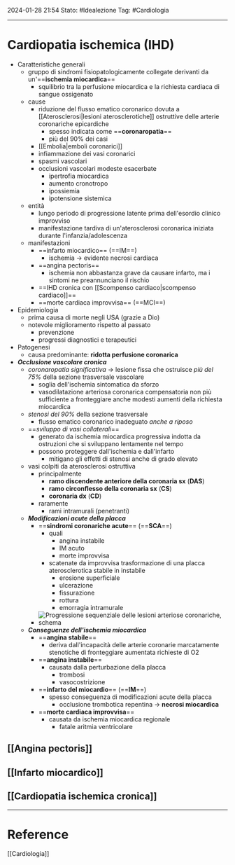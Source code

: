 2024-01-28 21:54
Stato: #Idealezione 
Tag: #Cardiologia 

---
# Cardiopatia ischemica (IHD)
- Caratteristiche generali
	- gruppo di sindromi fisiopatologicamente collegate derivanti da un'==**ischemia miocardica**==
		- squilibrio tra la perfusione miocardica e la richiesta cardiaca di sangue ossigenato
	- cause
		- riduzione del flusso ematico coronarico dovuta a [[Aterosclerosi|lesioni aterosclerotiche]] ostruttive delle arterie coronariche epicardiche
			- spesso indicata come ==**coronaropatia**==
			- più del 90% dei casi
		- [[Embolia|emboli coronarici]]
		- infiammazione dei vasi coronarici
		- spasmi vascolari
		- occlusioni vascolari modeste esacerbate
			- ipertrofia miocardica
			- aumento cronotropo
			- ipossiemia
			- ipotensione sistemica
	- entità
		- lungo periodo di progressione latente prima dell'esordio clinico improvviso
		- manifestazione tardiva di un'aterosclerosi coronarica iniziata durante l'infanzia/adolescenza
	- manifestazioni
		- ==infarto miocardico== (==IM==)
			- ischemia → evidente necrosi cardiaca
		- ==angina pectoris==
			- ischemia non abbastanza grave da causare infarto, ma i sintomi ne preannunciano il rischio
		- ==IHD cronica con [[Scompenso cardiaco|scompenso cardiaco]]==
		- ==morte cardiaca improvvisa== (==MCI==)
- Epidemiologia
	- prima causa di morte negli USA (grazie a Dio)
	- notevole miglioramento rispetto al passato
		- prevenzione
		- progressi diagnostici e terapeutici
- Patogenesi
	- causa predominante: **ridotta perfusione coronarica**
- ***Occlusione vascolare cronica***
	- *coronaropatia significativa* → lesione fissa che ostruisce *più del 75%* della sezione trasversale vascolare
		- soglia dell'ischemia sintomatica da sforzo
		- vasodilatazione arteriosa coronarica compensatoria non più sufficiente a fronteggiare anche modesti aumenti della richiesta miocardica
	- *stenosi del 90%* della sezione trasversale
		- flusso ematico coronarico inadeguato *anche a riposo*
	- ==*sviluppo di vasi collaterali*==
		- generato da ischemia miocardica progressiva indotta da ostruzioni che si sviluppano lentamente nel tempo
		- possono proteggere dall'ischemia e dall'infarto
			- mitigano gli effetti di stenosi anche di grado elevato
	- vasi colpiti da aterosclerosi ostruttiva
		- principalmente
			- **ramo discendente anteriore della coronaria sx** (**DAS**)
			- **ramo circonflesso della coronaria sx** (**CS**)
			- **coronaria dx** (**CD**)
		- raramente
			- rami intramurali (penetranti)
	- ***Modificazioni acute della placca***
		- ==**sindromi coronariche acute**== (==**SCA**==)
			- quali
				- angina instabile
				- IM acuto
				- morte improvvisa
			- scatenate da improvvisa trasformazione di una placca aterosclerotica stabile in instabile 
				- erosione superficiale
				- ulcerazione
				- fissurazione
				- rottura
				- emorragia intramurale
		- ![Progressione sequenziale delle lesioni arteriose coronariche, schema](https://i.imgur.com/7Y7gY02.png)
	- ***Conseguenze dell'ischemia miocardica***
		- ==**angina stabile**==
			- deriva dall'incapacità delle arterie coronarie marcatamente stenotiche di fronteggiare aumentata richieste di O2
		- ==**angina instabile**==
			- causata dalla perturbazione della placca
				- trombosi
				- vasocostrizione
		- ==**infarto del miocardio**== (==**IM**==)
			- spesso conseguenza di modificazioni acute della placca
				- occlusione trombotica repentina → **necrosi miocardica**
		- ==**morte cardiaca improvvisa**==
			- causata da ischemia miocardica regionale
				- fatale aritmia ventricolare
## [[Angina pectoris]]
## [[Infarto miocardico]]
## [[Cardiopatia ischemica cronica]]




---
# Reference
[[Cardiologia]]
